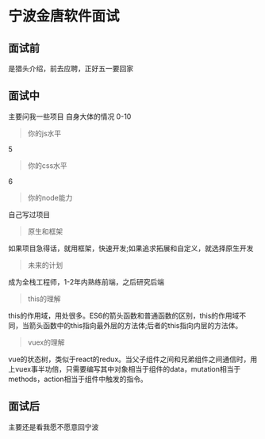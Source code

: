 # 宁波金唐软件面试
## 面试前
是猎头介绍，前去应聘，正好五一要回家

## 面试中
主要问我一些项目
自身大体的情况
0-10
> 你的js水平

5
> 你的css水平

6
> 你的node能力

自己写过项目

> 原生和框架

如果项目急得话，就用框架，快速开发;如果追求拓展和自定义，就选择原生开发

> 未来的计划

成为全栈工程师，1-2年内熟练前端，之后研究后端

> this的理解

this的作用域，用处很多。ES6的箭头函数和普通函数的区别，this的作用域不同，当箭头函数中的this指向最外层的方法体;后者的this指向内层的方法体。

> vuex的理解

vue的状态树，类似于react的redux。当父子组件之间和兄弟组件之间通信时，用上vuex事半功倍，只需要编写其中对象相当于组件的data，mutation相当于methods，action相当于组件中触发的指令。


## 面试后
主要还是看我愿不愿意回宁波